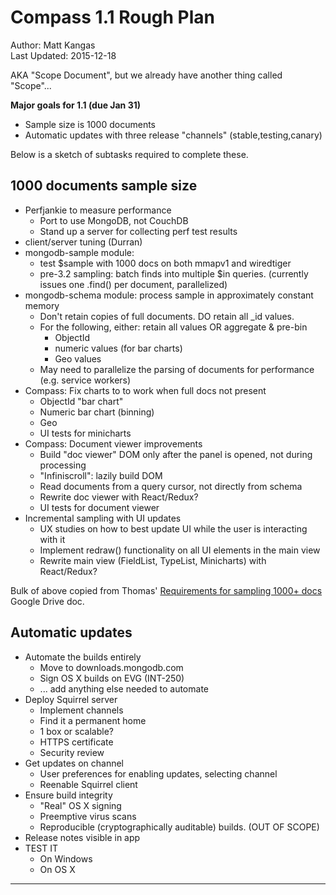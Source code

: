 # Compass 1.1 Rough Plan

Author: Matt Kangas  
Last Updated: 2015-12-18

AKA "Scope Document", but we already have another thing called "Scope"...

**Major goals for 1.1 (due Jan 31)**

- Sample size is 1000 documents
- Automatic updates with three release "channels" (stable,testing,canary)

Below is a sketch of subtasks required to complete these.

## 1000 documents sample size

- Perfjankie to measure performance
    - Port to use MongoDB, not CouchDB
    - Stand up a server for collecting perf test results
- client/server tuning (Durran)
- mongodb-sample module:
    - test $sample with 1000 docs on both mmapv1 and wiredtiger
    - pre-3.2 sampling: batch finds into multiple $in queries. (currently issues one .find() per document, parallelized)
- mongodb-schema module: process sample in approximately constant memory
    - Don't retain copies of full documents. DO retain all _id values.
    - For the following, either: retain all values OR aggregate & pre-bin
        - ObjectId
        - numeric values (for bar charts)
        - Geo values
    - May need to parallelize the parsing of documents for performance (e.g. service workers)
- Compass: Fix charts to to work when full docs not present
    - ObjectId "bar chart"
    - Numeric bar chart (binning)
    - Geo
    - UI tests for minicharts
- Compass: Document viewer improvements
    - Build "doc viewer" DOM only after the panel is opened, not during processing
    - "Infiniscroll": lazily build DOM
    - Read documents from a query cursor, not directly from schema
    - Rewrite doc viewer with React/Redux?
    - UI tests for document viewer
- Incremental sampling with UI updates
    - UX studies on how to best update UI while the user is interacting with it
    - Implement redraw() functionality on all UI elements in the main view
    - Rewrite main view (FieldList, TypeList, Minicharts) with React/Redux?

Bulk of above copied from Thomas' [Requirements for sampling 1000+ docs][1000-docs-requirements-gdoc] Google Drive doc.

## Automatic updates

- Automate the builds entirely
    - Move to downloads.mongodb.com
    - Sign OS X builds on EVG (INT-250)
    - ... add anything else needed to automate
- Deploy Squirrel server
    - Implement channels
    - Find it a permanent home
    - 1 box or scalable?
    - HTTPS certificate
    - Security review
- Get updates on channel
    - User preferences for enabling updates, selecting channel
    - Reenable Squirrel client
- Ensure build integrity
    - "Real" OS X signing
    - Preemptive virus scans
    - Reproducible (cryptographically auditable) builds. (OUT OF SCOPE)
- Release notes visible in app
- TEST IT
    - On Windows
    - On OS X

---

[1000-docs-requirements-gdoc]: https://docs.google.com/a/10gen.com/document/d/1SrXIVUryuANeNxF4I7uoLZoe1JjdnKscjOdALFv-I5M/edit?usp=sharing
